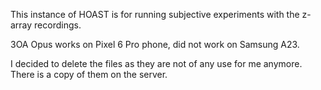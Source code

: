 This instance of HOAST is for running subjective experiments with the z-array recordings.

3OA Opus works on Pixel 6 Pro phone, did not work on Samsung A23.

I decided to delete the files as they are not of any use for me anymore. There is a copy of them on the server. 


